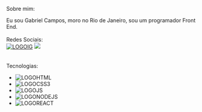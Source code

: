 Sobre mim:

Eu sou Gabriel Campos, moro no Rio de Janeiro, sou um programador Front End.
<br>
<br>
Redes Sociais:
<br>
<a href="https://www.instagram.com/x.gbrl/"> <img src="https://img.shields.io/badge/Instagram-%23E4405F.svg?style=for-the-badge&logo=Instagram&logoColor=white" alt=LOGOIG></a>
<a href="https://www.linkedin.com/in/gabriel-campos-de-brito/"> <img src="https://img.shields.io/badge/linkedin-%230077B5.svg?style=for-the-badge&logo=linkedin&logoColor=white"></a>
 <br>
<br>   
 Tecnologias:
- <img src="https://img.shields.io/badge/html5-%23E34F26.svg?style=for-the-badge&logo=html5&logoColor=white" alt=LOGOHTML>
- <img src="https://img.shields.io/badge/css3-%231572B6.svg?style=for-the-badge&logo=css3&logoColor=white" alt=LOGOCSS3>
- <img src="https://img.shields.io/badge/javascript-%23323330.svg?style=for-the-badge&logo=javascript&logoColor=%23F7DF1E" alt=LOGOJS>
- <img src="https://img.shields.io/badge/node.js-6DA55F?style=for-the-badge&logo=node.js&logoColor=white" alt=LOGONODEJS>
- <img src="https://img.shields.io/badge/react-%2320232a.svg?style=for-the-badge&logo=react&logoColor=%2361DAFB" alt=LOGOREACT>
